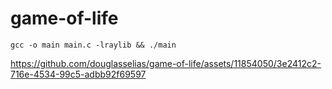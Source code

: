 # game-of-life

`gcc -o main main.c -lraylib && ./main`

https://github.com/douglasselias/game-of-life/assets/11854050/3e2412c2-716e-4534-99c5-adbb92f69597
